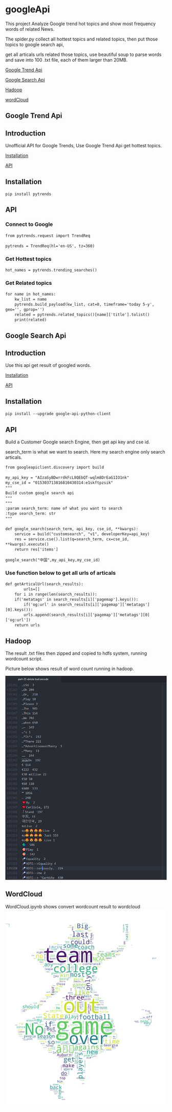 # googleApi

This project Analyze Google trend hot topics and show most frequency words of related News.

The spider.py collect all hottest topics and related topics, then put those topics to google search api,

get all articals urls related those topics, use beautiful soup to parse words and save into 100 .txt file, each of them larger than 20MB.

  [Google Trend Api](#google-trend-api)
  
  [Google Search Api](#google-search-api)
  
  [Hadoop](#hadoop)
  
  [wordCloud](#WordCloud)
  

## Google Trend Api

## Introduction

Unofficial API for Google Trends, Use Google Trend Api get hottest topics.

[Installation](#installation)

[API](#api)


## Installation

    pip install pytrends


## API

### Connect to Google

    from pytrends.request import TrendReq

    pytrends = TrendReq(hl='en-US', tz=360)


### Get Hottest topics

	hot_names = pytrends.trending_searches()

### Get Related topics
	
	for name in hot_names:
		kw_list = name
		pytrends.build_payload(kw_list, cat=0, timeframe='today 5-y', geo='', gprop='')
		related = pytrends.related_topics()[name]['title'].tolist()
		print(related)


## Google Search Api

## Introduction

Use this api get result of googled words.

[Installation](#installation)

[API](#api)

## Installation

	pip install --upgrade google-api-python-client

## API

Build a Customer Google search Engine, then get api key and cse id.

search_term is what we want to search. Here my search engine only search articals.

	from googleapiclient.discovery import build
	
	my_api_key = "AIzaSyBDwrrdkFcL8QEbQT-wqlm8DrEaG1IO1nk"
	my_cse_id = "015303713816810430314:e1skftpzsik"
	"""
	Build custom google search api
	"""
	"""
	:param search_term: name of what you want to search 
	:type search_term: str
	"""

	def google_search(search_term, api_key, cse_id, **kwargs):
	    service = build("customsearch", "v1", developerKey=api_key)
	    res = service.cse().list(q=search_term, cx=cse_id, **kwargs).execute()
	    return res['items']
	    
	google_search("中国",my_api_key,my_cse_id)
	
	
### Use function below to get all urls of articals
	
	def getArticalUrl(search_results):
    	    urls=[]
	    for i in range(len(search_results)):
		if('metatags' in search_results[i]['pagemap'].keys()):
		    if('og:url' in search_results[i]['pagemap']['metatags'][0].keys()):
			urls.append(search_results[i]['pagemap']['metatags'][0]['og:url'])
	    return urls

## Hadoop
The result .txt files then zipped and copied to hdfs system, running wordcount script.

Picture below shows result of word count running in hadoop.

![WordcountResult](picture/wordcount.png)

## WordCloud

WordCloud.ipynb shows convert wordcount result to wordcloud
![Result](picture/wordcloud.png)
